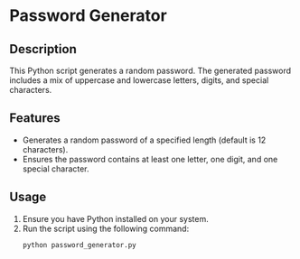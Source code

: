 # Password Generator

## Description
This Python script generates a random password. The generated password includes a mix of uppercase and lowercase letters, digits, and special characters.

## Features
- Generates a random password of a specified length (default is 12 characters).
- Ensures the password contains at least one letter, one digit, and one special character.

## Usage
1. Ensure you have Python installed on your system.
2. Run the script using the following command:
   ```bash
   python password_generator.py

